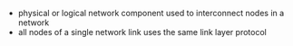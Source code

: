 - physical or logical network component used to interconnect nodes in a network 
- all nodes of a single network link uses the same link layer protocol 
